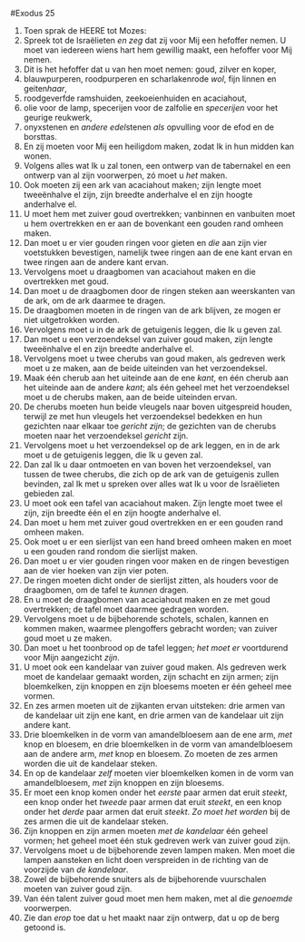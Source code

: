 #Exodus 25
1. Toen sprak de HEERE tot Mozes:
2. Spreek tot de Israëlieten *en zeg* dat zij voor Mij een hefoffer nemen. U moet van iedereen wiens hart hem gewillig maakt, een hefoffer voor Mij nemen.
3. Dit is het hefoffer dat u van hen moet nemen: goud, zilver en koper,
4. blauwpurperen, roodpurperen en scharlakenrode *wol*, fijn linnen en geiten*haar*,
5. roodgeverfde ramshuiden, zeekoeienhuiden en acaciahout,
6. olie voor de lamp, specerijen voor de zalfolie en *specerijen* voor het geurige reukwerk,
7. onyxstenen en *andere edel*stenen *als* opvulling voor de efod en de borsttas.
8. En zij moeten voor Mij een heiligdom maken, zodat Ik in hun midden kan wonen.
9. Volgens alles wat Ik u zal tonen, een ontwerp van de tabernakel en een ontwerp van al zijn voorwerpen, zó moet u *het* maken.
10. Ook moeten zij een ark van acaciahout maken; zijn lengte moet tweeënhalve el zijn, zijn breedte anderhalve el en zijn hoogte anderhalve el.
11. U moet hem met zuiver goud overtrekken; vanbinnen en vanbuiten moet u hem overtrekken en er aan de bovenkant een gouden rand omheen maken.
12. Dan moet u er vier gouden ringen voor gieten en *die* aan zijn vier voetstukken bevestigen, namelijk twee ringen aan de ene kant ervan en twee ringen aan de andere kant ervan.
13. Vervolgens moet u draagbomen van acaciahout maken en die overtrekken met goud.
14. Dan moet u de draagbomen door de ringen steken aan weerskanten van de ark, om de ark daarmee te dragen.
15. De draagbomen moeten in de ringen van de ark blijven, ze mogen er niet uitgetrokken worden.
16. Vervolgens moet u in de ark de getuigenis leggen, die Ik u geven zal.
17. Dan moet u een verzoendeksel van zuiver goud maken, zijn lengte tweeënhalve el en zijn breedte anderhalve el.
18. Vervolgens moet u twee cherubs van goud maken, als gedreven werk moet u ze maken, aan de beide uiteinden van het verzoendeksel.
19. Maak één cherub aan het uiteinde aan de ene *kant*, en één cherub aan het uiteinde aan de andere *kant*; als één geheel met het verzoendeksel moet u de cherubs maken, aan de beide uiteinden ervan.
20. De cherubs moeten hun beide vleugels naar boven uitgespreid houden, terwijl ze met hun vleugels het verzoendeksel bedekken en hun gezichten naar elkaar toe *gericht zijn*; de gezichten van de cherubs moeten naar het verzoendeksel *gericht* zijn.
21. Vervolgens moet u het verzoendeksel op de ark leggen, en in de ark moet u de getuigenis leggen, die Ik u geven zal.
22. Dan zal Ik u daar ontmoeten en van boven het verzoendeksel, van tussen de twee cherubs, die zich op de ark van de getuigenis zullen bevinden, zal Ik met u spreken over alles wat Ik u voor de Israëlieten gebieden zal.
23. U moet ook een tafel van acaciahout maken. Zijn lengte moet twee el zijn, zijn breedte één el en zijn hoogte anderhalve el.
24. Dan moet u hem met zuiver goud overtrekken en er een gouden rand omheen maken.
25. Ook moet u er een sierlijst van een hand breed omheen maken en moet u een gouden rand rondom die sierlijst maken.
26. Dan moet u er vier gouden ringen voor maken en de ringen bevestigen aan de vier hoeken van zijn vier poten.
27. De ringen moeten dicht onder de sierlijst zitten, als houders voor de draagbomen, om de tafel te *kunnen* dragen.
28. En u moet de draagbomen van acaciahout maken en ze met goud overtrekken; de tafel moet daarmee gedragen worden.
29. Vervolgens moet u de bijbehorende schotels, schalen, kannen en kommen maken, waarmee plengoffers gebracht worden; van zuiver goud moet u ze maken.
30. Dan moet u het toonbrood op de tafel leggen; *het moet er* voortdurend voor Mijn aangezicht *zijn*.
31. U moet ook een kandelaar van zuiver goud maken. Als gedreven werk moet de kandelaar gemaakt worden, zijn schacht en zijn armen; zijn bloemkelken, zijn knoppen en zijn bloesems moeten er één geheel mee vormen.
32. En zes armen moeten uit de zijkanten ervan uitsteken: drie armen van de kandelaar uit zijn ene kant, en drie armen van de kandelaar uit zijn andere kant.
33. Drie bloemkelken in de vorm van amandelbloesem aan de ene arm, *met* knop en bloesem, en drie bloemkelken in de vorm van amandelbloesem aan de andere arm, *met* knop en bloesem. Zo moeten de zes armen worden die uit de kandelaar steken.
34. En op de kandelaar *zelf* moeten vier bloemkelken komen in de vorm van amandelbloesem, *met* zijn knoppen en zijn bloesems.
35. Er moet een knop komen onder het *eerste* paar armen dat eruit *steekt*, een knop onder het *tweede* paar armen dat eruit *steekt*, en een knop onder het *derde* paar armen dat eruit *steekt*. *Zo moet het worden* bij de zes armen die uit de kandelaar steken.
36. Zijn knoppen en zijn armen moeten *met de kandelaar* één geheel vormen; het geheel moet één stuk gedreven werk van zuiver goud zijn.
37. Vervolgens moet u de bijbehorende zeven lampen maken. Men moet die lampen aansteken en licht doen verspreiden in de richting van de voorzijde van *de kandelaar*.
38. Zowel de bijbehorende snuiters als de bijbehorende vuurschalen moeten van zuiver goud zijn.
39. Van één talent zuiver goud moet men hem maken, met al die *genoemde* voorwerpen.
40. Zie dan *erop* toe dat u het maakt naar zijn ontwerp, dat u op de berg getoond is.
